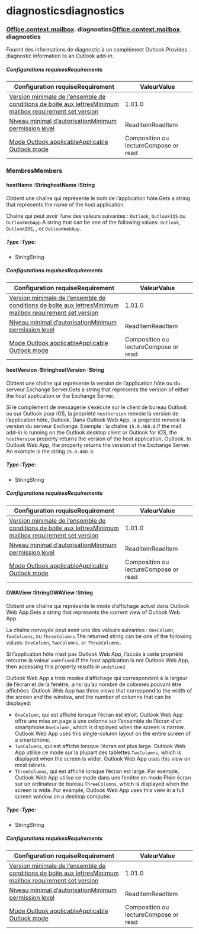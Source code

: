 
# <a name="diagnostics"></a><span data-ttu-id="e45a0-101">diagnostics</span><span class="sxs-lookup"><span data-stu-id="e45a0-101">diagnostics</span></span>

### <span data-ttu-id="e45a0-p101">[Office](Office.md)[.context](Office.context.md)[.mailbox](Office.context.mailbox.md). diagnostics</span><span class="sxs-lookup"><span data-stu-id="e45a0-p101">[Office](Office.md)[.context](Office.context.md)[.mailbox](Office.context.mailbox.md). diagnostics</span></span>

<span data-ttu-id="e45a0-104">Fournit des informations de diagnostic à un complément Outlook.</span><span class="sxs-lookup"><span data-stu-id="e45a0-104">Provides diagnostic information to an Outlook add-in.</span></span>

##### <a name="requirements"></a><span data-ttu-id="e45a0-105">Configurations requises</span><span class="sxs-lookup"><span data-stu-id="e45a0-105">Requirements</span></span>

|<span data-ttu-id="e45a0-106">Configuration requise</span><span class="sxs-lookup"><span data-stu-id="e45a0-106">Requirement</span></span>| <span data-ttu-id="e45a0-107">Valeur</span><span class="sxs-lookup"><span data-stu-id="e45a0-107">Value</span></span>|
|---|---|
|[<span data-ttu-id="e45a0-108">Version minimale de l’ensemble de conditions de boîte aux lettres</span><span class="sxs-lookup"><span data-stu-id="e45a0-108">Minimum mailbox requirement set version</span></span>](/javascript/office/requirement-sets/outlook-api-requirement-sets)| <span data-ttu-id="e45a0-109">1.0</span><span class="sxs-lookup"><span data-stu-id="e45a0-109">1.0</span></span>|
|[<span data-ttu-id="e45a0-110">Niveau minimal d’autorisation</span><span class="sxs-lookup"><span data-stu-id="e45a0-110">Minimum permission level</span></span>](https://docs.microsoft.com/outlook/add-ins/understanding-outlook-add-in-permissions)| <span data-ttu-id="e45a0-111">ReadItem</span><span class="sxs-lookup"><span data-stu-id="e45a0-111">ReadItem</span></span>|
|[<span data-ttu-id="e45a0-112">Mode Outlook applicable</span><span class="sxs-lookup"><span data-stu-id="e45a0-112">Applicable Outlook mode</span></span>](https://docs.microsoft.com/outlook/add-ins/#extension-points)| <span data-ttu-id="e45a0-113">Composition ou lecture</span><span class="sxs-lookup"><span data-stu-id="e45a0-113">Compose or read</span></span>|

### <a name="members"></a><span data-ttu-id="e45a0-114">Membres</span><span class="sxs-lookup"><span data-stu-id="e45a0-114">Members</span></span>

####  <a name="hostname-string"></a><span data-ttu-id="e45a0-115">hostName :String</span><span class="sxs-lookup"><span data-stu-id="e45a0-115">hostName :String</span></span>

<span data-ttu-id="e45a0-116">Obtient une chaîne qui représente le nom de l’application hôte.</span><span class="sxs-lookup"><span data-stu-id="e45a0-116">Gets a string that represents the name of the host application.</span></span>

<span data-ttu-id="e45a0-117">Chaîne qui peut avoir l’une des valeurs suivantes : `Outlook`, `OutlookIOS` ou `OutlookWebApp`.</span><span class="sxs-lookup"><span data-stu-id="e45a0-117">A string that can be one of the following values: `Outlook`, `OutlookIOS`, , or `OutlookWebApp`.</span></span>

##### <a name="type"></a><span data-ttu-id="e45a0-118">Type :</span><span class="sxs-lookup"><span data-stu-id="e45a0-118">Type:</span></span>

*   <span data-ttu-id="e45a0-119">String</span><span class="sxs-lookup"><span data-stu-id="e45a0-119">String</span></span>

##### <a name="requirements"></a><span data-ttu-id="e45a0-120">Configurations requises</span><span class="sxs-lookup"><span data-stu-id="e45a0-120">Requirements</span></span>

|<span data-ttu-id="e45a0-121">Configuration requise</span><span class="sxs-lookup"><span data-stu-id="e45a0-121">Requirement</span></span>| <span data-ttu-id="e45a0-122">Valeur</span><span class="sxs-lookup"><span data-stu-id="e45a0-122">Value</span></span>|
|---|---|
|[<span data-ttu-id="e45a0-123">Version minimale de l’ensemble de conditions de boîte aux lettres</span><span class="sxs-lookup"><span data-stu-id="e45a0-123">Minimum mailbox requirement set version</span></span>](/javascript/office/requirement-sets/outlook-api-requirement-sets)| <span data-ttu-id="e45a0-124">1.0</span><span class="sxs-lookup"><span data-stu-id="e45a0-124">1.0</span></span>|
|[<span data-ttu-id="e45a0-125">Niveau minimal d’autorisation</span><span class="sxs-lookup"><span data-stu-id="e45a0-125">Minimum permission level</span></span>](https://docs.microsoft.com/outlook/add-ins/understanding-outlook-add-in-permissions)| <span data-ttu-id="e45a0-126">ReadItem</span><span class="sxs-lookup"><span data-stu-id="e45a0-126">ReadItem</span></span>|
|[<span data-ttu-id="e45a0-127">Mode Outlook applicable</span><span class="sxs-lookup"><span data-stu-id="e45a0-127">Applicable Outlook mode</span></span>](https://docs.microsoft.com/outlook/add-ins/#extension-points)| <span data-ttu-id="e45a0-128">Composition ou lecture</span><span class="sxs-lookup"><span data-stu-id="e45a0-128">Compose or read</span></span>|

####  <a name="hostversion-string"></a><span data-ttu-id="e45a0-129">hostVersion :String</span><span class="sxs-lookup"><span data-stu-id="e45a0-129">hostVersion :String</span></span>

<span data-ttu-id="e45a0-130">Obtient une chaîne qui représente la version de l’application hôte ou du serveur Exchange Server.</span><span class="sxs-lookup"><span data-stu-id="e45a0-130">Gets a string that represents the version of either the host application or the Exchange Server.</span></span>

<span data-ttu-id="e45a0-p102">Si le complément de messagerie s’exécute sur le client de bureau Outlook ou sur Outlook pour iOS, la propriété `hostVersion` renvoie la version de l’application hôte, Outlook. Dans Outlook Web App, la propriété renvoie la version du serveur Exchange. Exemple : la chaîne `15.0.468.0`.</span><span class="sxs-lookup"><span data-stu-id="e45a0-p102">If the mail add-in is running on the Outlook desktop client or Outlook for iOS, the `hostVersion` property returns the version of the host application, Outlook. In Outlook Web App, the property returns the version of the Exchange Server. An example is the string `15.0.468.0`.</span></span>

##### <a name="type"></a><span data-ttu-id="e45a0-134">Type :</span><span class="sxs-lookup"><span data-stu-id="e45a0-134">Type:</span></span>

*   <span data-ttu-id="e45a0-135">String</span><span class="sxs-lookup"><span data-stu-id="e45a0-135">String</span></span>

##### <a name="requirements"></a><span data-ttu-id="e45a0-136">Configurations requises</span><span class="sxs-lookup"><span data-stu-id="e45a0-136">Requirements</span></span>

|<span data-ttu-id="e45a0-137">Configuration requise</span><span class="sxs-lookup"><span data-stu-id="e45a0-137">Requirement</span></span>| <span data-ttu-id="e45a0-138">Valeur</span><span class="sxs-lookup"><span data-stu-id="e45a0-138">Value</span></span>|
|---|---|
|[<span data-ttu-id="e45a0-139">Version minimale de l’ensemble de conditions de boîte aux lettres</span><span class="sxs-lookup"><span data-stu-id="e45a0-139">Minimum mailbox requirement set version</span></span>](/javascript/office/requirement-sets/outlook-api-requirement-sets)| <span data-ttu-id="e45a0-140">1.0</span><span class="sxs-lookup"><span data-stu-id="e45a0-140">1.0</span></span>|
|[<span data-ttu-id="e45a0-141">Niveau minimal d’autorisation</span><span class="sxs-lookup"><span data-stu-id="e45a0-141">Minimum permission level</span></span>](https://docs.microsoft.com/outlook/add-ins/understanding-outlook-add-in-permissions)| <span data-ttu-id="e45a0-142">ReadItem</span><span class="sxs-lookup"><span data-stu-id="e45a0-142">ReadItem</span></span>|
|[<span data-ttu-id="e45a0-143">Mode Outlook applicable</span><span class="sxs-lookup"><span data-stu-id="e45a0-143">Applicable Outlook mode</span></span>](https://docs.microsoft.com/outlook/add-ins/#extension-points)| <span data-ttu-id="e45a0-144">Composition ou lecture</span><span class="sxs-lookup"><span data-stu-id="e45a0-144">Compose or read</span></span>|

####  <a name="owaview-string"></a><span data-ttu-id="e45a0-145">OWAView :String</span><span class="sxs-lookup"><span data-stu-id="e45a0-145">OWAView :String</span></span>

<span data-ttu-id="e45a0-146">Obtient une chaîne qui représente le mode d’affichage actuel dans Outlook Web App.</span><span class="sxs-lookup"><span data-stu-id="e45a0-146">Gets a string that represents the current view of Outlook Web App.</span></span>

<span data-ttu-id="e45a0-147">La chaîne renvoyée peut avoir une des valeurs suivantes : `OneColumn`, `TwoColumns`, ou `ThreeColumns`.</span><span class="sxs-lookup"><span data-stu-id="e45a0-147">The returned string can be one of the following values: `OneColumn`, `TwoColumns`, or `ThreeColumns`.</span></span>

<span data-ttu-id="e45a0-148">Si l’application hôte n’est pas Outlook Web App, l’accès à cette propriété retourne la valeur `undefined`.</span><span class="sxs-lookup"><span data-stu-id="e45a0-148">If the host application is not Outlook Web App, then accessing this property results in `undefined`.</span></span>

<span data-ttu-id="e45a0-149">Outlook Web App a trois modes d’affichage qui correspondent à la largeur de l’écran et de la fenêtre, ainsi qu’au nombre de colonnes pouvant être affichées :</span><span class="sxs-lookup"><span data-stu-id="e45a0-149">Outlook Web App has three views that correspond to the width of the screen and the window, and the number of columns that can be displayed:</span></span>

*   <span data-ttu-id="e45a0-p103">`OneColumn`, qui est affiché lorsque l’écran est étroit. Outlook Web App offre une mise en page à une colonne sur l’ensemble de l’écran d’un smartphone.</span><span class="sxs-lookup"><span data-stu-id="e45a0-p103">`OneColumn`, which is displayed when the screen is narrow. Outlook Web App uses this single-column layout on the entire screen of a smartphone.</span></span>
*   <span data-ttu-id="e45a0-p104">`TwoColumns`, qui est affiché lorsque l’écran est plus large. Outlook Web App utilise ce mode sur la plupart des tablettes.</span><span class="sxs-lookup"><span data-stu-id="e45a0-p104">`TwoColumns`, which is displayed when the screen is wider. Outlook Web App uses this view on most tablets.</span></span>
*   <span data-ttu-id="e45a0-p105">`ThreeColumns`, qui est affiché lorsque l’écran est large. Par exemple, Outlook Web App utilise ce mode dans une fenêtre en mode Plein écran sur un ordinateur de bureau.</span><span class="sxs-lookup"><span data-stu-id="e45a0-p105">`ThreeColumns`, which is displayed when the screen is wide. For example, Outlook Web App uses this view in a full screen window on a desktop computer.</span></span>

##### <a name="type"></a><span data-ttu-id="e45a0-156">Type :</span><span class="sxs-lookup"><span data-stu-id="e45a0-156">Type:</span></span>

*   <span data-ttu-id="e45a0-157">String</span><span class="sxs-lookup"><span data-stu-id="e45a0-157">String</span></span>

##### <a name="requirements"></a><span data-ttu-id="e45a0-158">Configurations requises</span><span class="sxs-lookup"><span data-stu-id="e45a0-158">Requirements</span></span>

|<span data-ttu-id="e45a0-159">Configuration requise</span><span class="sxs-lookup"><span data-stu-id="e45a0-159">Requirement</span></span>| <span data-ttu-id="e45a0-160">Valeur</span><span class="sxs-lookup"><span data-stu-id="e45a0-160">Value</span></span>|
|---|---|
|[<span data-ttu-id="e45a0-161">Version minimale de l’ensemble de conditions de boîte aux lettres</span><span class="sxs-lookup"><span data-stu-id="e45a0-161">Minimum mailbox requirement set version</span></span>](/javascript/office/requirement-sets/outlook-api-requirement-sets)| <span data-ttu-id="e45a0-162">1.0</span><span class="sxs-lookup"><span data-stu-id="e45a0-162">1.0</span></span>|
|[<span data-ttu-id="e45a0-163">Niveau minimal d’autorisation</span><span class="sxs-lookup"><span data-stu-id="e45a0-163">Minimum permission level</span></span>](https://docs.microsoft.com/outlook/add-ins/understanding-outlook-add-in-permissions)| <span data-ttu-id="e45a0-164">ReadItem</span><span class="sxs-lookup"><span data-stu-id="e45a0-164">ReadItem</span></span>|
|[<span data-ttu-id="e45a0-165">Mode Outlook applicable</span><span class="sxs-lookup"><span data-stu-id="e45a0-165">Applicable Outlook mode</span></span>](https://docs.microsoft.com/outlook/add-ins/#extension-points)| <span data-ttu-id="e45a0-166">Composition ou lecture</span><span class="sxs-lookup"><span data-stu-id="e45a0-166">Compose or read</span></span>|